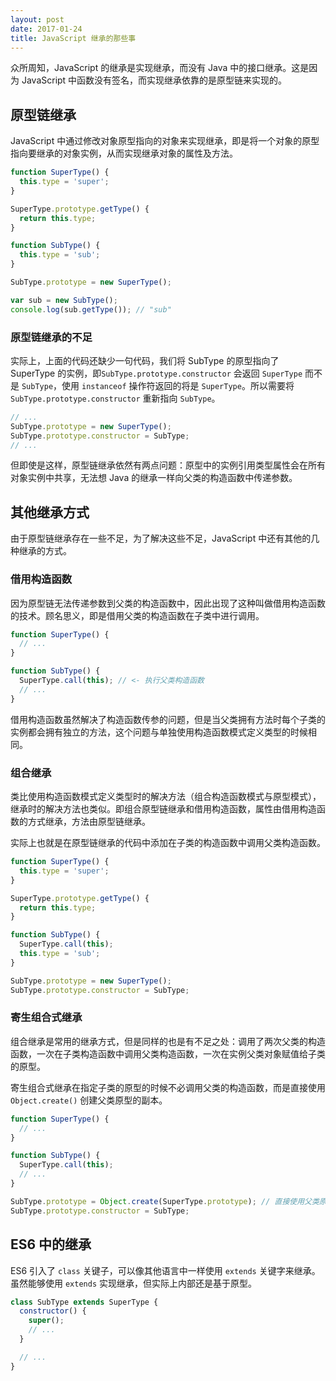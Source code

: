 ```yaml
---
layout: post
date: 2017-01-24
title: JavaScript 继承的那些事
---
```


众所周知，JavaScript 的继承是实现继承，而没有 Java 中的接口继承。这是因为 JavaScript 中函数没有签名，而实现继承依靠的是原型链来实现的。

## 原型链继承

JavaScript 中通过修改对象原型指向的对象来实现继承，即是将一个对象的原型指向要继承的对象实例，从而实现继承对象的属性及方法。

<!--more-->

```js
function SuperType() {
  this.type = 'super';
}

SuperType.prototype.getType() {
  return this.type;
}

function SubType() {
  this.type = 'sub';
}

SubType.prototype = new SuperType();

var sub = new SubType();
console.log(sub.getType()); // "sub"
```

### 原型链继承的不足

实际上，上面的代码还缺少一句代码，我们将 SubType 的原型指向了 SuperType 的实例，即`SubType.prototype.constructor` 会返回 `SuperType` 而不是 `SubType`，使用 `instanceof` 操作符返回的将是 `SuperType`。所以需要将 `SubType.prototype.constructor` 重新指向 `SubType`。

```js
// ...
SubType.prototype = new SuperType();
SubType.prototype.constructor = SubType;
// ...
```

但即使是这样，原型链继承依然有两点问题：原型中的实例引用类型属性会在所有对象实例中共享，无法想 Java 的继承一样向父类的构造函数中传递参数。

## 其他继承方式

由于原型链继承存在一些不足，为了解决这些不足，JavaScript 中还有其他的几种继承的方式。

### 借用构造函数

因为原型链无法传递参数到父类的构造函数中，因此出现了这种叫做借用构造函数的技术。顾名思义，即是借用父类的构造函数在子类中进行调用。

```js
function SuperType() {
  // ...
}

function SubType() {
  SuperType.call(this); // <- 执行父类构造函数
  // ...
}
```

借用构造函数虽然解决了构造函数传参的问题，但是当父类拥有方法时每个子类的实例都会拥有独立的方法，这个问题与单独使用构造函数模式定义类型的时候相同。

### 组合继承

类比使用构造函数模式定义类型时的解决方法（组合构造函数模式与原型模式），继承时的解决方法也类似。即组合原型链继承和借用构造函数，属性由借用构造函数的方式继承，方法由原型链继承。

实际上也就是在原型链继承的代码中添加在子类的构造函数中调用父类构造函数。

```js
function SuperType() {
  this.type = 'super';
}

SuperType.prototype.getType() {
  return this.type;
}

function SubType() {
  SuperType.call(this);
  this.type = 'sub';
}

SubType.prototype = new SuperType();
SubType.prototype.constructor = SubType;
```

### 寄生组合式继承

组合继承是常用的继承方式，但是同样的也是有不足之处：调用了两次父类的构造函数，一次在子类构造函数中调用父类构造函数，一次在实例父类对象赋值给子类的原型。

寄生组合式继承在指定子类的原型的时候不必调用父类的构造函数，而是直接使用 `Object.create()` 创建父类原型的副本。

```js
function SuperType() {
  // ...
}

function SubType() {
  SuperType.call(this);
  // ...
}

SubType.prototype = Object.create(SuperType.prototype); // 直接使用父类原型创建副本
SubType.prototype.constructor = SubType;
```

## ES6 中的继承

ES6 引入了 `class` 关键子，可以像其他语言中一样使用 `extends` 关键字来继承。虽然能够使用 `extends` 实现继承，但实际上内部还是基于原型。

```js
class SubType extends SuperType {
  constructor() {
    super();
    // ...
  }

  // ...
}
```
